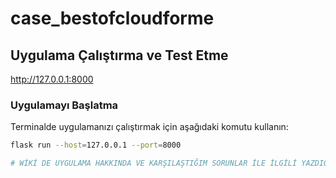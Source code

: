 # case_bestofcloudforme

## Uygulama Çalıştırma ve Test Etme

http://127.0.0.1:8000

### Uygulamayı Başlatma

Terminalde uygulamanızı çalıştırmak için aşağıdaki komutu kullanın:

```bash
flask run --host=127.0.0.1 --port=8000

# WİKİ DE UYGULAMA HAKKINDA VE KARŞILAŞTIĞIM SORUNLAR İLE İLGİLİ YAZDIĞIM YAZIYA GÖZ ATABİLİRSİNİZ.
